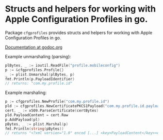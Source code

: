 # Structs and helpers for working with Apple Configuration Profiles in go.

Package `cfgprofiles` provides structs and helpers for working with Apple Configuration Profiles in go.

[Documentation at godoc.org](https://godoc.org/github.com/jessepeterson/cfgprofiles)

Example unmarshaling (parsing):

```go
plBytes, _ := ioutil.ReadFile("profile.mobileconfig")
p := &cfgprofiles.Profile{}
_ := plist.Unmarshal(plBytes, p)
fmt.Println(p.PayloadIdentifier)
// returns: "com.my.profile.id"
```

Example marshaling:

```go
p := cfgprofiles.NewProfile("com.my.profile.id")
pld := cfgprofiles.NewCertificatePKCS1Payload("com.my.profile.id.payload")
cert, _ := x509.ParseCertificate(certBytes)
pld.PayloadContent = cert.Raw
p.AddPayload(pl)
pBytes, _ := plist.Marshal(p)
fmt.Println(string(pBytes))
// returns "<?xml version="1.0" encod [...] <key>PayloadContent</key><data>MIIEPjCCAy [...]"
```
